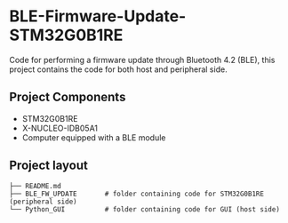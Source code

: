 # BLE-Firmware-Update-STM32G0B1RE
Code for performing a firmware update through Bluetooth 4.2 (BLE), this project contains the code for both host and peripheral side.

## Project Components
 - STM32G0B1RE
 - X-NUCLEO-IDB05A1
 - Computer equipped with a BLE module

## Project layout

```
├── README.md  
├── BLE_FW_UPDATE       # folder containing code for STM32G0B1RE (peripheral side)
└── Python_GUI        	# folder containing code for GUI (host side) 
    
```
